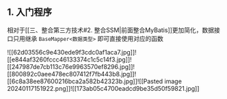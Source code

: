 ## 1. 入门程序

相对于[[三、整合第三方技术#2. 整合SSM|前面整合MyBatis]]更加简化，数据接口只用继承 `BaseMapper<数据类型>` 即可直接使用对应的函数

![[62d03556c9e430ede9f3cdc0af1aca7.jpg]]![[e844af3260fccc46133374c1c5c14f3.jpg]]![[247987de7cb113c76e9963570ef8296.jpg]]![[800892c0aee478ec807412f7fb443b8.jpg]]![[6c8a38ee87600216bca2a582b42323b.jpg]]![[Pasted image 20240117151922.png]]![[173ab05c4700eadcd9be35d50f59821.jpg]]

